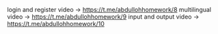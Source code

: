 login and register video -> https://t.me/abdullohhomework/8
multilingual video -> https://t.me/abdullohhomework/9
input and output video -> https://t.me/abdullohhomework/10
